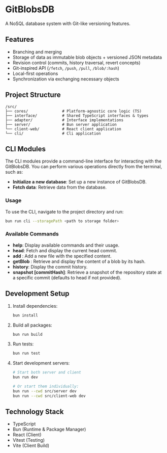 # GitBlobsDB

A NoSQL database system with Git-like versioning features.

## Features

- Branching and merging
- Storage of data as immutable blob objects + versioned JSON metadata
- Revision control (commits, history traversal, revert concepts)
- Git-inspired API (`/fetch`, `/push`, `/pull`, `/blob/:hash`)
- Local-first operations
- Synchronization via exchanging necessary objects

## Project Structure

```
/src/
├── cores/               # Platform-agnostic core logic (TS)
├── interface/           # Shared TypeScript interfaces & types
├── adapter/             # Interface implementations
├── server/              # Bun server application
└── client-web/          # React client application
└── cli/                 # Cli application
```

## CLI Modules

The CLI modules provide a command-line interface for interacting with the GitBlobsDB. You can perform various operations directly from the terminal, such as:

- **Initialize a new database**: Set up a new instance of GitBlobsDB.
- **Fetch data**: Retrieve data from the database.

### Usage

To use the CLI, navigate to the project directory and run:

```bash
bun run cli --storagePath <path to storage folder>
```

### Available Commands

- **help**: Display available commands and their usage.
- **head**: Fetch and display the current head commit.
- **add <fileName> <fileContent>**: Add a new file with the specified content.
- **getBlob <blobHash>**: Retrieve and display the content of a blob by its hash.
- **history**: Display the commit history.
- **snapshot [commitHash]**: Retrieve a snapshot of the repository state at a specific commit (defaults to head if not provided).

## Development Setup

1. Install dependencies:

   ```bash
   bun install
   ```

2. Build all packages:

   ```bash
   bun run build
   ```

3. Run tests:

   ```bash
   bun run test
   ```

4. Start development servers:

   ```bash
   # Start both server and client
   bun run dev

   # Or start them individually:
   bun run --cwd src/server dev
   bun run --cwd src/client-web dev
   ```

## Technology Stack

- TypeScript
- Bun (Runtime & Package Manager)
- React (Client)
- Vitest (Testing)
- Vite (Client Build)
